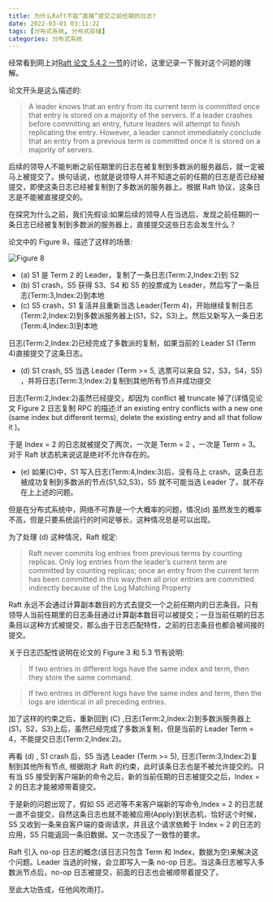 ```yaml
---
title: 为什么Raft不能“直接”提交之前任期的日志?
date: 2022-03-01 03:11:22
tags: [分布式系统, 分布式存储]
categories: 分布式系统
---
```


经常看到网上对[Raft 论文 5.4.2 一节](http://www.ilovecpp.com/2022/02/25/raft-paper/#5-4-2-%E6%8F%90%E4%BA%A4%E4%B9%8B%E5%89%8D%E4%BB%BB%E6%9C%9F%E5%86%85%E7%9A%84%E6%97%A5%E5%BF%97%E6%9D%A1%E7%9B%AE)的讨论，这里记录一下我对这个问题的理解。

论文开头是这么描述的:

> A leader knows that an entry from its current term is committed once that entry is stored on a majority of the servers. If a leader crashes before committing an entry, future leaders will attempt to finish replicating the entry. However, a leader cannot immediately conclude that an entry from a previous term is committed once it is stored on a majority of servers.

后续的领导人不能判断之前任期里的日志在被复制到多数派的服务器后，就一定被马上被提交了。换句话说，也就是说领导人并不知道之前的任期的日志是否已经被提交，即使这条日志已经被复制到了多数派的服务器上。根据 Raft 协议，这条日志是不能被直接提交的。

在探究为什么之前，我们先假设:如果后续的领导人在当选后，发现之前任期的一条日志已经被复制到多数派的服务器上，直接提交这些日志会发生什么？<!--more-->

论文中的 Figure 8，描述了这样的场景:

![Figure 8](https://baixiangcpp.oss-cn-shanghai.aliyuncs.com/blog/raft-paper/raft-8.png)

- (a) S1 是 Term 2 的 Leader，复制了一条日志(Term:2,Index:2)到 S2
- (b) S1 crash，S5 获得 S3、S4 和 S5 的投票成为 Leader，然后写了一条日志(Term:3,Index:2)到本地
- (c) S5 crash，S1 复活并且重新当选 Leader(Term 4)，开始继续复制日志(Term:2,Index:2)到多数派服务器上(S1，S2，S3)上。然后又新写入一条日志(Term:4,Index:3)到本地

日志(Term:2,Index:2)已经完成了多数派的复制，如果当前的 Leader S1 (Term 4)直接提交了这条日志。

- (d) S1 crash, S5 当选 Leader (Term >= 5, 选票可以来自 S2，S3，S4，S5) ，并将日志(Term:3,Index:2)复制到其他所有节点并成功提交

日志(Term:2,Index:2)虽然已经提交，却因为 conflict 被 truncate 掉了(详情见论文 Figure 2 日志复制 RPC 的描述:If an existing entry conflicts with a new one (same index
but different terms), delete the existing entry and all that
follow it )。

于是 Index = 2 的日志就被提交了两次，一次是 Term = 2 ，一次是 Term = 3。对于 Raft 状态机来说这是绝对不允许存在的。

- (e) 如果(C)中，S1 写入日志(Term:4,Index:3)后，没有马上 crash，这条日志被成功复制到多数派的节点(S1,S2,S3)，S5 就不可能当选 Leader 了。就不存在上上述的问题。

但是在分布式系统中，网络不可靠是一个大概率的问题，情况(d) 虽然发生的概率不高，但是只要系统运行的时间足够长，这种情况总是可以出现。

为了处理 (d) 这种情况，Raft 规定:

> Raft never commits log entries from previous terms by counting replicas. Only log entries from the leader’s current term are committed by counting replicas; once an entry from the current term has been committed in this way,then all prior entries are committed indirectly because of the Log Matching Property

Raft 永远不会通过计算副本数目的方式去提交一个之前任期内的日志条目。只有领导人当前任期里的日志条目通过计算副本数目可以被提交；一旦当前任期的日志条目以这种方式被提交，那么由于日志匹配特性，之前的日志条目也都会被间接的提交。

关于日志匹配性说明在论文的 Figure 3 和 5.3 节有说明:

> If two entries in different logs have the same index and term, then they store the same command.

> If two entries in different logs have the same index and term, then the logs are identical in all preceding entries.

加了这样的约束之后，重新回到 (C) ,日志(Term:2,Index:2)到多数派服务器上(S1，S2，S3)上后，虽然已经完成了多数派复制，但是当前的 Leader Term = 4，不能提交日志(Term:2,Index:2)。

再看 (d) , S1 crash 后，S5 当选 Leader (Term >= 5), 日志(Term:3,Index:2)复制到其他所有节点, 根据刚才 Raft 的约束，此时该条日志也是不被允许提交的。只有当 S5 接受到客户端新的命令之后，新的当前任期的日志被提交之后，Index = 2 的日志才能被顺带着提交。

于是新的问题出现了，假如 S5 迟迟等不来客户端新的写命令,Index = 2 的日志就一直不会提交，自然这条日志也就不能被应用(Apply)到状态机，恰好这个时候，S5 又收到一条来自客户端的查询请求，并且这个请求依赖于 Index = 2 的日志的应用，S5 只能返回一条旧数据。又一次违反了一致性的要求。

Raft 引入 no-op 日志的概念(该日志只包含 Term 和 Index，数据为空)来解决这个问题。Leader 当选的时候，会立即写入一条 no-op 日志。当这条日志被写入多数派节点后，no-op 日志被提交，前面的日志也会被顺带着提交了。

至此大功告成，任他风吹雨打。
